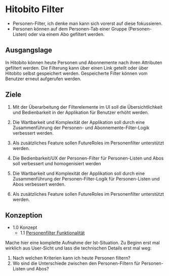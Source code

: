 # Hitobito Filter

- Personen-Filter, ich denke man kann sich vorerst auf diese fokussieren. 
- Personen können auf dem Personen-Tab einer Gruppe (Personen-Listen) oder via einem Abo gefiltert werden.

## Ausgangslage
In Hitobito können heute Personen und Abonnemente nach ihren Attributen gefiltert werden. Die Filterung kann über einen Link geteilt oder über Hitobito selbst gespeichert werden. Gespeicherte Filter können vom Benutzer erneut aufgerufen werden.

## Ziele
1. Mit der Überarbeitung der Filterelemente im UI soll die Übersichtlichkeit und Bedienbarkeit in der Applikation für Benutzer erhöht werden.
2. Die Wartbarkeit und Komplexität der Applikation soll durch eine Zusammenführung der Personen- und Abonnemente-Filter-Logik  verbessert werden.
3. Als zusätzliches Feature sollen FutureRoles im Personenfilter unterstützt werden.

1. Die Bedienbarkeit/UX der Personen-Filter für Personen-Listen und Abos soll verbessert und homogenisiert werden
2. Die Wartbarkeit und Komplexität der Applikation soll durch eine Zusammenführung der Personen-Filter-Logik für Personen-Listen und Abos verbessert werden.
3. Als zusätzliches Feature sollen FutureRoles im Personenfilter unterstützt werden.

## Konzeption
- 1.0 Konzept
  - 1.1 [Personenfilter Funktionalität](1_konzeption/1.1_person_filter_funktionalität.md)

Mache hier eine komplette Aufnahme der Ist-Situation. Zu Beginn erst mal wirklich aus User-Sicht und lass die technischen Details erst mal weg:

1. Nach welchen Kriterien kann ich heute Personen filtern?
2. Wo sind die Unterschiede zwischen den Personen-Filtern für Personen-Listen und Abos?
